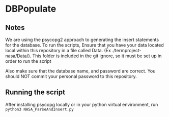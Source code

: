 # DBPopulate

## Notes

We are using the psycopg2 approach to generating the insert statements for the database.
To run the scripts, Ensure that you have your data located local within this repository
in a file called Data. (Ex ./termproject-nasa/Data/). This folder is included in the git
ignore, so it must be set up in order to run the script

Also make sure that the database name, and password are correct. You should NOT commit your personal password to this repository.

## Running the script

After installing psycopg locally or in your python virtual environment, run ```python3 NASA_ParseAndInsert.py```
